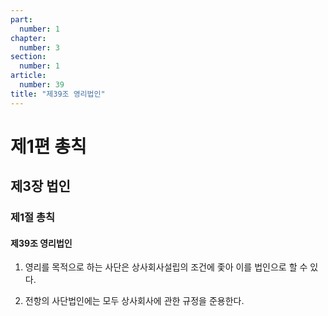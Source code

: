 ```yaml
---
part:
  number: 1
chapter:
  number: 3
section:
  number: 1
article:
  number: 39
title: "제39조 영리법인"
---
```


# 제1편 총칙

## 제3장 법인

### 제1절 총칙

#### 제39조 영리법인

1. 영리를 목적으로 하는 사단은 상사회사설립의 조건에 좇아 이를 법인으로 할 수 있다.

2. 전항의 사단법인에는 모두 상사회사에 관한 규정을 준용한다.
